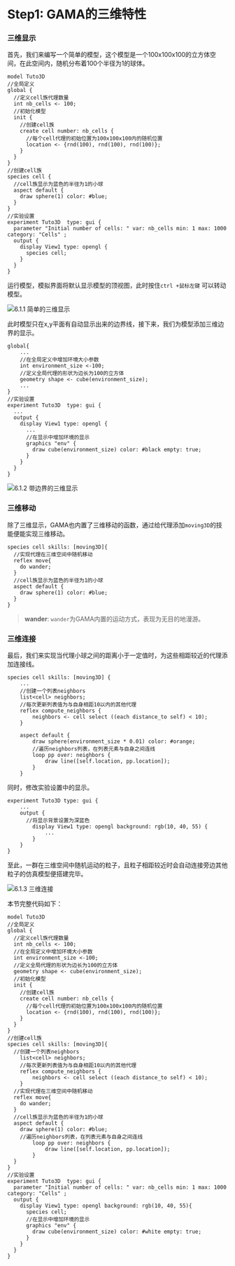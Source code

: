 # Step1: GAMA的三维特性

### 三维显示

首先，我们来编写一个简单的模型，这个模型是一个100x100x100的立方体空间，在此空间内，随机分布着100个半径为1的球体。

```text
model Tuto3D
//全局定义
global {
  //定义cell族代理数量
  int nb_cells <- 100;	
  //初始化模型
  init { 
    //创建cell族
    create cell number: nb_cells { 
      //每个cell代理的初始位置为100x100x100内的随机位置
      location <- {rnd(100), rnd(100), rnd(100)};       
    } 
  }  
} 
//创建cell族
species cell {  
  //cell族显示为蓝色的半径为1的小球                    
  aspect default {
    draw sphere(1) color: #blue;   
  }
}
//实验设置
experiment Tuto3D  type: gui {
  parameter "Initial number of cells: " var: nb_cells min: 1 max: 1000 category: "Cells" ;	
  output {
    display View1 type: opengl {
      species cell;
    }
  }
}
```

运行模型，模拟界面将默认显示模型的顶视图，此时按住`ctrl +鼠标左键` 可以转动模型。

![6.1.1 &#x7B80;&#x5355;&#x7684;&#x4E09;&#x7EF4;&#x663E;&#x793A;](../../.gitbook/assets/image%20%2832%29.png)

此时模型只在x,y平面有自动显示出来的边界线，接下来，我们为模型添加三维边界的显示。

```text
global{
    ...
    //在全局定义中增加环境大小参数
    int environment_size <-100;
    //定义全局代理的形状为边长为100的立方体
    geometry shape <- cube(environment_size);  
    ...
}
//实验设置
experiment Tuto3D  type: gui {
  ...
  output {
    display View1 type: opengl {
      ...
      //在显示中增加环境的显示
      graphics "env" {
        draw cube(environment_size) color: #black empty: true;  
      }
    }
  }
}
```







![6.1.2 &#x5E26;&#x8FB9;&#x754C;&#x7684;&#x4E09;&#x7EF4;&#x663E;&#x793A;](../../.gitbook/assets/image%20%2830%29.png)

### 三维移动

除了三维显示，GAMA也内置了三维移动的函数，通过给代理添加`moving3D`的技能便能实现三维移动。

```text
species cell skills: [moving3D]{ 
  //实现代理在三维空间中随机移动
  reflex move{
    do wander;
  } 
  //cell族显示为蓝色的半径为1的小球                    
  aspect default {
    draw sphere(1) color: #blue;   
  }
}
```

> **wander**:  `wander`为GAMA内置的运动方式，表现为无目的地漫游。

### 三维连接

最后，我们来实现当代理小球之间的距离小于一定值时，为这些相距较近的代理添加连接线。

```text
species cell skills: [moving3D] {
	...
	//创建一个列表neighbors
	list<cell> neighbors;
	//每次更新列表值为与自身相距10以内的其他代理
	reflex compute_neighbors {
		neighbors <- cell select ((each distance_to self) < 10);
	}

	aspect default {
		draw sphere(environment_size * 0.01) color: #orange;
		//遍历neighbors列表，在列表元素与自身之间连线
		loop pp over: neighbors {
			draw line([self.location, pp.location]);
		}
	}
```

同时，修改实验设置中的显示。

```text
experiment Tuto3D type: gui {
	...
	output {
	  //将显示背景设置为深蓝色
		display View1 type: opengl background: rgb(10, 40, 55) {
			...
		}
	}
}
```

至此，一群在三维空间中随机运动的粒子，且粒子相距较近时会自动连接旁边其他粒子的仿真模型便搭建完毕。

![6.1.3 &#x4E09;&#x7EF4;&#x8FDE;&#x63A5;](../../.gitbook/assets/image%20%2831%29.png)

本节完整代码如下：

```text
model Tuto3D
//全局定义
global {
  //定义cell族代理数量
  int nb_cells <- 100;
  //在全局定义中增加环境大小参数
  int environment_size <-100;
  //定义全局代理的形状为边长为100的立方体
  geometry shape <- cube(environment_size);	
  //初始化模型
  init { 
    //创建cell族
    create cell number: nb_cells { 
      //每个cell代理的初始位置为100x100x100内的随机位置
      location <- {rnd(100), rnd(100), rnd(100)};       
    } 
  }  
} 
//创建cell族
species cell skills: [moving3D]{  
  //创建一个列表neighbors
	list<cell> neighbors;
	//每次更新列表值为与自身相距10以内的其他代理
	reflex compute_neighbors {
		neighbors <- cell select ((each distance_to self) < 10);
	}  
  //实现代理在三维空间中随机移动
  reflex move{
    do wander;
  }
  //cell族显示为蓝色的半径为1的小球                    
  aspect default {
    draw sphere(1) color: #blue; 
    //遍历neighbors列表，在列表元素与自身之间连线
		loop pp over: neighbors {
			draw line([self.location, pp.location]);
		}  
  }
}
//实验设置
experiment Tuto3D  type: gui {
  parameter "Initial number of cells: " var: nb_cells min: 1 max: 1000 category: "Cells" ;	
  output {
    display View1 type: opengl background: rgb(10, 40, 55){
      species cell;
      //在显示中增加环境的显示
      graphics "env" {
        draw cube(environment_size) color: #white empty: true;  
      }
    }
  }
}
```



